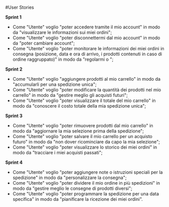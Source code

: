 #User Stories

**Sprint 1**
- Come "Utente" voglio "poter accedere tramite il mio account" in modo da "visualizzare le informazioni sui miei ordini";
- Come "Utente" voglio "poter disconnettermi dal mio account" in modo da "poter cambiare account";
- Come "Utente" voglio "poter monitorare le informazioni dei miei ordini in consegna (posizione, data e ora di arrivo, i prodotti contenuti in caso di ordine raggruppato)" in modo da "regolarmi o ";

**Sprint 2**
- Come "Utente" voglio "aggiungere prodotti al mio carrello" in modo da "accumularli per una spedizione unica";
- Come "Utente" voglio "poter modificare la quantità dei prodotti nel mio carrello" in modo da "gestire meglio gli acquisti futuri";
- Come "Utente" voglio "poter visualizzare il totale del mio carrello" in modo da "conoscere il costo totale della mia spedizione unica";

**Sprint 3**
- Come "Utente" voglio "poter rimuovere prodotti dal mio carrello" in modo da "aggiornare la mia selezione prima della spedizione";
- Come "Utente" voglio "poter salvare il mio carrello per un acquisto futuro" in modo da "non dover ricominciare da capo la mia selezione";
- Come "Utente" voglio "poter visualizzare lo storico dei miei ordini" in modo da "tracciare i miei acquisti passati";

**Sprint 4**
- Come "Utente" voglio "poter aggiungere note o istruzioni speciali per la spedizione" in modo da "personalizzare la consegna";
- Come "Utente" voglio "poter dividere il mio ordine in più spedizioni" in modo da "gestire meglio le consegne di prodotti diversi";
- Come "Utente" voglio "poter programmare la spedizione per una data specifica" in modo da "pianificare la ricezione dei miei ordini".
